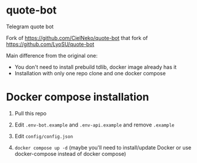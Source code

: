 # quote-bot
Telegram quote bot

Fork of https://github.com/CielNeko/quote-bot that fork of https://github.com/LyoSU/quote-bot

Main difference from the original one:
- You don't need to install prebuild tdlib, docker image already has it
- Installation with only one repo clone and one docker compose

# Docker compose installation
1) Pull this repo

3) Edit `.env-bot.example` and `.env-api.example` and remove `.example`

5) Edit `config/config.json`

6) `docker compose up -d` (maybe you'll need to install/update Docker or use docker-compose instead of docker compose)
